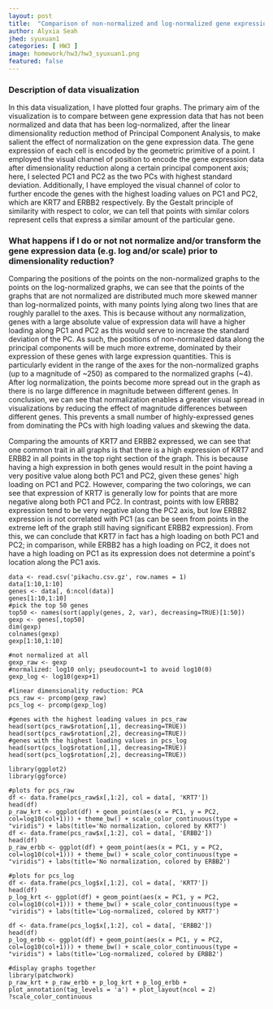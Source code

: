 ```yaml
---
layout: post
title:  "Comparison of non-normalized and log-normalized gene expression data with Principal Component Analysis"
author: Alyxia Seah
jhed: syuxuan1
categories: [ HW3 ]
image: homework/hw3/hw3_syuxuan1.png
featured: false
---
```


### Description of data visualization

In this data visualization, I have plotted four graphs. The primary aim of the visualization is to compare between gene expression data that has not been normalized and data that has been log-normalized, after the linear dimensionality reduction method of Principal Component Analysis, to make salient the effect of normalization on the gene expression data. The gene expression of each cell is encoded by the geometric primitive of a point. I employed the visual channel of position to encode the gene expression data after dimensionality reduction along a certain principal component axis; here, I selected PC1 and PC2 as the two PCs with highest standard deviation. Additionally, I have employed the visual channel of color to further encode the genes with the highest loading values on PC1 and PC2, which are KRT7 and ERBB2 respectively. By the Gestalt principle of similarity with respect to color, we can tell that points with similar colors represent cells that express a similar amount of the particular gene.

### What happens if I do or not not normalize and/or transform the gene expression data (e.g. log and/or scale) prior to dimensionality reduction?

Comparing the positions of the points on the non-normalized graphs to the points on the log-normalized graphs, we can see that the points of the graphs that are not normalized are distributed much more skewed manner than log-normalized points, with many points lying along two lines that are roughly parallel to the axes. This is because without any normalization, genes with a large absolute value of expression data will have a higher loading along PC1 and PC2 as this would serve to increase the standard deviation of the PC. As such, the positions of non-normalized data along the principal components will be much more extreme, dominated by their expression of these genes with large expression quantities. This is particularly evident in the range of the axes for the non-normalized graphs (up to a magnitude of ~250) as compared to the normalized graphs (~4). After log normalization, the points become more spread out in the graph as there is no large difference in magnitude between different genes. In conclusion, we can see that normalization enables a greater visual spread in visualizations by reducing the effect of magnitude differences between different genes. This prevents a small number of highly-expressed genes from dominating the PCs with high loading values and skewing the data.

Comparing the amounts of KRT7 and ERBB2 expressed, we can see that one common trait in all graphs is that there is a high expression of KRT7 and ERBB2 in all points in the top right section of the graph. This is because having a high expression in both genes would result in the point having a very positive value along both PC1 and PC2, given these genes' high loading on PC1 and PC2. However, comparing the two colorings, we can see that expression of KRT7 is generally low for points that are more negative along both PC1 and PC2. In contrast, points with low ERBB2 expression tend to be very negative along the PC2 axis, but low ERBB2 expression is not correlated with PC1 (as can be seen from points in the extreme left of the graph still having significant ERBB2 expression). From this, we can conclude that KRT7 in fact has a high loading on both PC1 and PC2; in comparison, while ERBB2 has a high loading on PC2, it does not have a high loading on PC1 as its expression does not determine a point's location along the PC1 axis.

```{r}
data <- read.csv('pikachu.csv.gz', row.names = 1)
data[1:10,1:10]
genes <- data[, 6:ncol(data)]
genes[1:10,1:10]
#pick the top 50 genes
top50 <- names(sort(apply(genes, 2, var), decreasing=TRUE)[1:50]) 
gexp <- genes[,top50]
dim(gexp)
colnames(gexp)
gexp[1:10,1:10]

#not normalized at all
gexp_raw <- gexp
#normalized: log10 only; pseudocount=1 to avoid log10(0)
gexp_log <- log10(gexp+1)

#linear dimensionality reduction: PCA
pcs_raw <- prcomp(gexp_raw)
pcs_log <- prcomp(gexp_log)

#genes with the highest loading values in pcs_raw
head(sort(pcs_raw$rotation[,1], decreasing=TRUE))
head(sort(pcs_raw$rotation[,2], decreasing=TRUE))
#genes with the highest loading values in pcs_log
head(sort(pcs_log$rotation[,1], decreasing=TRUE))
head(sort(pcs_log$rotation[,2], decreasing=TRUE))

library(ggplot2)
library(ggforce)

#plots for pcs_raw
df <- data.frame(pcs_raw$x[,1:2], col = data[, 'KRT7'])
head(df)
p_raw_krt <- ggplot(df) + geom_point(aes(x = PC1, y = PC2, col=log10(col+1))) + theme_bw() + scale_color_continuous(type = "viridis") + labs(title='No normalization, colored by KRT7')
df <- data.frame(pcs_raw$x[,1:2], col = data[, 'ERBB2'])
head(df)
p_raw_erbb <- ggplot(df) + geom_point(aes(x = PC1, y = PC2, col=log10(col+1))) + theme_bw() + scale_color_continuous(type = "viridis") + labs(title='No normalization, colored by ERBB2')

#plots for pcs_log
df <- data.frame(pcs_log$x[,1:2], col = data[, 'KRT7'])
head(df)
p_log_krt <- ggplot(df) + geom_point(aes(x = PC1, y = PC2, col=log10(col+1))) + theme_bw() + scale_color_continuous(type = "viridis") + labs(title='Log-normalized, colored by KRT7')

df <- data.frame(pcs_log$x[,1:2], col = data[, 'ERBB2'])
head(df)
p_log_erbb <- ggplot(df) + geom_point(aes(x = PC1, y = PC2, col=log10(col+1))) + theme_bw() + scale_color_continuous(type = "viridis") + labs(title='Log-normalized, colored by ERBB2')

#display graphs together
library(patchwork)
p_raw_krt + p_raw_erbb + p_log_krt + p_log_erbb + plot_annotation(tag_levels = 'a') + plot_layout(ncol = 2)
?scale_color_continuous
```
